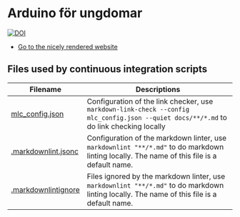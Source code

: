 # Arduino för ungdomar

[![DOI](https://zenodo.org/badge/495032889.svg)](https://doi.org/10.5281/zenodo.14591260)

- [Go to the nicely rendered website](https://richelbilderbeek.github.io/arduino_foer_ungdomar/)

## Files used by continuous integration scripts

<!-- markdownlint-disable MD013 --><!-- Table rows must be put on one line, hence 80 chars is unavoidable -->

Filename                                  |Descriptions
------------------------------------------|--------------------------------------------------------------------------------------------------------------------------------------
[mlc_config.json](mlc_config.json)        |Configuration of the link checker, use `markdown-link-check --config mlc_config.json --quiet docs/**/*.md` to do link checking locally
[.markdownlint.jsonc](.markdownlint.jsonc)|Configuration of the markdown linter, use `markdownlint "**/*.md"` to do markdown linting locally. The name of this file is a default name.
[.markdownlintignore](.markdownlintignore)|Files ignored by the markdown linter, use `markdownlint "**/*.md"` to do markdown linting locally. The name of this file is a default name.

<!-- markdownlint-enable MD013 -->
